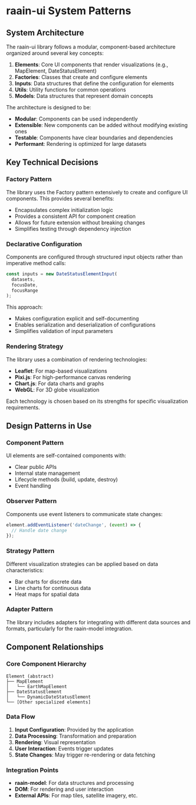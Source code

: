 # raain-ui System Patterns

## System Architecture
The raain-ui library follows a modular, component-based architecture organized around several key concepts:

1. **Elements**: Core UI components that render visualizations (e.g., MapElement, DateStatusElement)
2. **Factories**: Classes that create and configure elements
3. **Inputs**: Data structures that define the configuration for elements
4. **Utils**: Utility functions for common operations
5. **Models**: Data structures that represent domain concepts

The architecture is designed to be:
- **Modular**: Components can be used independently
- **Extensible**: New components can be added without modifying existing ones
- **Testable**: Components have clear boundaries and dependencies
- **Performant**: Rendering is optimized for large datasets

## Key Technical Decisions

### Factory Pattern
The library uses the Factory pattern extensively to create and configure UI components. This provides several benefits:
- Encapsulates complex initialization logic
- Provides a consistent API for component creation
- Allows for future extension without breaking changes
- Simplifies testing through dependency injection

### Declarative Configuration
Components are configured through structured input objects rather than imperative method calls:
```typescript
const inputs = new DateStatusElementInput(
  datasets,
  focusDate,
  focusRange
);
```

This approach:
- Makes configuration explicit and self-documenting
- Enables serialization and deserialization of configurations
- Simplifies validation of input parameters

### Rendering Strategy
The library uses a combination of rendering technologies:
- **Leaflet**: For map-based visualizations
- **Pixi.js**: For high-performance canvas rendering
- **Chart.js**: For data charts and graphs
- **WebGL**: For 3D globe visualization

Each technology is chosen based on its strengths for specific visualization requirements.

## Design Patterns in Use

### Component Pattern
UI elements are self-contained components with:
- Clear public APIs
- Internal state management
- Lifecycle methods (build, update, destroy)
- Event handling

### Observer Pattern
Components use event listeners to communicate state changes:
```typescript
element.addEventListener('dateChange', (event) => {
  // Handle date change
});
```

### Strategy Pattern
Different visualization strategies can be applied based on data characteristics:
- Bar charts for discrete data
- Line charts for continuous data
- Heat maps for spatial data

### Adapter Pattern
The library includes adapters for integrating with different data sources and formats, particularly for the raain-model integration.

## Component Relationships

### Core Component Hierarchy
```
Element (abstract)
├── MapElement
│   └── EarthMapElement
├── DateStatusElement
│   └── DynamicDateStatusElement
└── [Other specialized elements]
```

### Data Flow
1. **Input Configuration**: Provided by the application
2. **Data Processing**: Transformation and preparation
3. **Rendering**: Visual representation
4. **User Interaction**: Events trigger updates
5. **State Changes**: May trigger re-rendering or data fetching

### Integration Points
- **raain-model**: For data structures and processing
- **DOM**: For rendering and user interaction
- **External APIs**: For map tiles, satellite imagery, etc.
